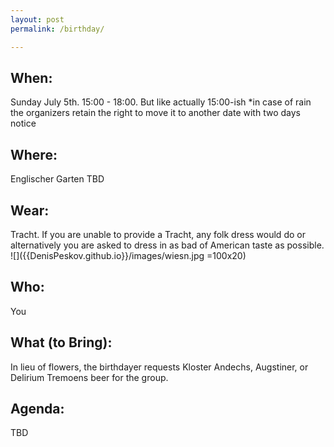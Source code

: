 ```yaml
---
layout: post
permalink: /birthday/

---
```


## When: 
Sunday July 5th.  15:00 - 18:00.  But like actually 15:00-ish
*in case of rain the organizers retain the right to move it to another date with two days notice

## Where: 
Englischer Garten TBD

## Wear:
Tracht.  If you are unable to provide a Tracht, any folk dress would do or alternatively you are asked to dress in as bad of American taste as possible.
![]({{DenisPeskov.github.io}}/images/wiesn.jpg =100x20) 


## Who:
You

## What (to Bring):
In lieu of flowers, the birthdayer requests Kloster Andechs,  Augstiner, or Delirium Tremoens beer for the group.  

## Agenda:
TBD
                                                  
